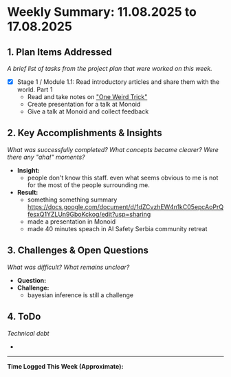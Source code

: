 # Weekly Summary: 11.08.2025 to 17.08.2025

## 1. Plan Items Addressed

*A brief list of tasks from the project plan that were worked on this week.*

- [x] Stage 1 / Module 1.1: Read introductory articles and share them with the world. Part 1
    - Read and take notes on ["One Weird Trick"](https://www.lesswrong.com/posts/fovfuFdpuEwQzJu2w/neural-networks-generalize-because-of-this-one-weird-trick)
    - Create presentation for a talk at Monoid
    - Give a talk at Monoid and collect feedback
  
## 2. Key Accomplishments & Insights

*What was successfully completed? What concepts became clearer? Were there any "aha!" moments?*

- **Insight:** 
  - people don't know this staff. even what seems obvious to me is not for the most of the people surrounding me. 
- **Result:** 
  - something something summary https://docs.google.com/document/d/1dZCvzhEW4n1kC05epcAoPrQfesxQ1YZLUn9GboKckog/edit?usp=sharing
  - made a presentation in Monoid
  - made 40 minutes speach in AI Safety Serbia community retreat

## 3. Challenges & Open Questions

*What was difficult? What remains unclear?*

- **Question:** 
- **Challenge:** 
  - bayesian inference is still a challenge 

## 4. ToDo

*Technical debt*

- 

---
**Time Logged This Week (Approximate):** 